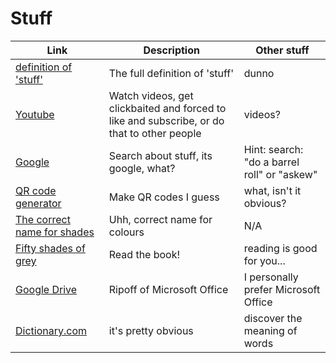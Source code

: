 # Stuff
Link|Description|Other stuff
-|-|-
[definition of 'stuff'](https://www.dictionary.com/browse/stuff)|The full definition of 'stuff'|dunno
[Youtube](youtube.com)|Watch videos, get clickbaited and forced to like and subscribe, or do that to other people|videos?
[Google](google.com)|Search about stuff, its google, what?|Hint: search: "do a barrel roll" or "askew"
[QR code generator](qr-code-generator.com)|Make QR codes I guess|what, isn't it obvious?
[The correct name for shades](digitalsynopsis.com/design/color-thesaurus-correct-name-of-shades)|Uhh, correct name for colours|N/A
[Fifty shades of grey](http://readonlinefreebook.com/fifty-shades-of-grey)|Read the book!|reading is good for you...
[Google Drive](drive.google.com)|Ripoff of Microsoft Office|I personally prefer Microsoft Office
[Dictionary.com](dictionary.com)|it's pretty obvious|discover the meaning of words
